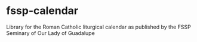 # fssp-calendar
Library for the Roman Catholic liturgical calendar as published by the FSSP Seminary of Our Lady of Guadalupe
